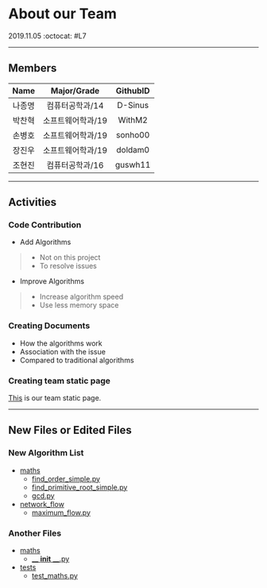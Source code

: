 # About our Team
2019.11.05 :octocat: #L7

* * *

## Members
| Name | Major/Grade | GithubID |
| :---: | :---: | :---: |
| 나종명 | 컴퓨터공학과/14   | D-Sinus |
| 박찬혁 | 소프트웨어학과/19 | WithM2  |
| 손병호 | 소프트웨어학과/19 | sonho00 |
| 장진우 | 소프트웨어학과/19 | doldam0 |
| 조현진 | 컴퓨터공학과/16   | guswh11 |

* * *

## Activities
### Code Contribution
* Add Algorithms
> - Not on this project
> - To resolve issues
* Improve Algorithms
> - Increase algorithm speed 
> - Use less memory space

### Creating Documents
* How the algorithms work
* Association with the issue
* Compared to traditional algorithms

### Creating team static page
[This](http://19-2-skku-oss.github.io/2019-2-OSS-L7/) is our team static page.

* * *

## New Files or Edited Files
### New Algorithm List
- [maths](https://github.com/19-2-SKKU-OSS/algorithms/tree/add_find_order/algorithms/maths)
  - [find_order_simple.py](https://github.com/19-2-SKKU-OSS/algorithms/tree/add_find_order/algorithms/maths/find_order_simple.py)
  - [find_primitive_root_simple.py](https://github.com/19-2-SKKU-OSS/algorithms/blob/add_find_primitive_root/algorithms/maths/find_primitive_root_simple.py)
  - [gcd.py](https://github.com/19-2-SKKU-OSS/algorithms/blob/add_gcd_bit/algorithms/maths/gcd.py)
- [network_flow](https://github.com/19-2-SKKU-OSS/algorithms/tree/add_network_flow/algorithms/graph)
  - [maximum_flow.py](https://github.com/19-2-SKKU-OSS/algorithms/blob/add_network_flow/algorithms/graph/maximum_flow.py)
### Another Files
- [maths](https://github.com/19-2-SKKU-OSS/2019-2-OSS-L7/blob/code/algorithms/maths)
  - [__ __init__ __.py](https://github.com/19-2-SKKU-OSS/2019-2-OSS-L7/blob/code/algorithms/maths/__init__.py)
- [tests](https://github.com/19-2-SKKU-OSS/algorithms/blob/add_find_order/tests)
  - [test_maths.py](https://github.com/19-2-SKKU-OSS/algorithms/blob/add_find_order/tests/test_maths.py)
